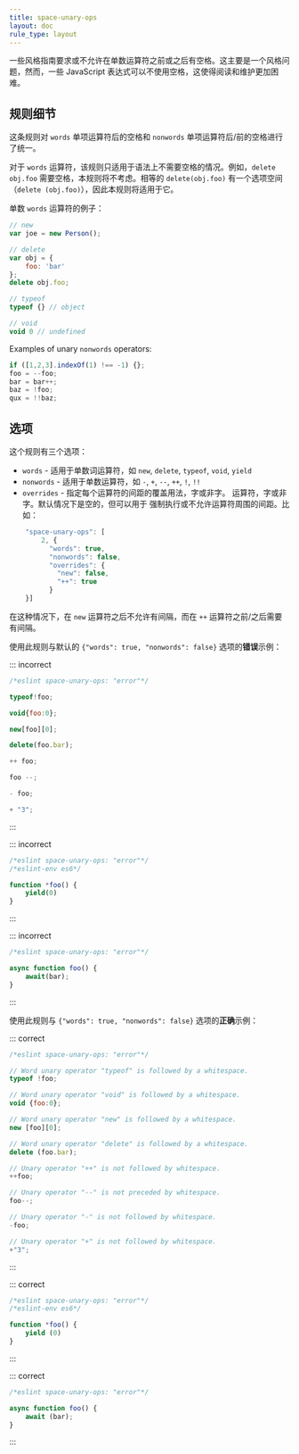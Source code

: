 ```yaml
---
title: space-unary-ops
layout: doc
rule_type: layout
---
```


一些风格指南要求或不允许在单数运算符之前或之后有空格。这主要是一个风格问题，然而，一些 JavaScript 表达式可以不使用空格，这使得阅读和维护更加困难。

## 规则细节

这条规则对 `words` 单项运算符后的空格和 `nonwords` 单项运算符后/前的空格进行了统一。

对于 `words` 运算符，该规则只适用于语法上不需要空格的情况。例如，`delete obj.foo` 需要空格，本规则将不考虑。相等的 `delete(obj.foo)` 有一个选项空间（`delete (obj.foo)`），因此本规则将适用于它。

单数 `words` 运算符的例子：

```js
// new
var joe = new Person();

// delete
var obj = {
    foo: 'bar'
};
delete obj.foo;

// typeof
typeof {} // object

// void
void 0 // undefined
```

Examples of unary `nonwords` operators:

```js
if ([1,2,3].indexOf(1) !== -1) {};
foo = --foo;
bar = bar++;
baz = !foo;
qux = !!baz;
```

## 选项

这个规则有三个选项：

* `words` - 适用于单数词运算符，如 `new`, `delete`, `typeof`, `void`, `yield`
* `nonwords` - 适用于单数运算符，如 `-`, `+`, `--`, `++`, `!`, `!!`
* `overrides` - 指定每个运算符的间距的覆盖用法，字或非字。
  运算符，字或非字。默认情况下是空的，但可以用于
  强制执行或不允许运算符周围的间距。比如：

```js
    "space-unary-ops": [
        2, {
          "words": true,
          "nonwords": false,
          "overrides": {
            "new": false,
            "++": true
          }
    }]
```

在这种情况下，在 `new` 运算符之后不允许有间隔，而在 `++` 运算符之前/之后需要有间隔。

使用此规则与默认的 `{"words": true, "nonwords": false}` 选项的**错误**示例：

::: incorrect

```js
/*eslint space-unary-ops: "error"*/

typeof!foo;

void{foo:0};

new[foo][0];

delete(foo.bar);

++ foo;

foo --;

- foo;

+ "3";
```

:::

::: incorrect

```js
/*eslint space-unary-ops: "error"*/
/*eslint-env es6*/

function *foo() {
    yield(0)
}
```

:::

::: incorrect

```js
/*eslint space-unary-ops: "error"*/

async function foo() {
    await(bar);
}
```

:::

使用此规则与 `{"words": true, "nonwords": false}` 选项的**正确**示例：

::: correct

```js
/*eslint space-unary-ops: "error"*/

// Word unary operator "typeof" is followed by a whitespace.
typeof !foo;

// Word unary operator "void" is followed by a whitespace.
void {foo:0};

// Word unary operator "new" is followed by a whitespace.
new [foo][0];

// Word unary operator "delete" is followed by a whitespace.
delete (foo.bar);

// Unary operator "++" is not followed by whitespace.
++foo;

// Unary operator "--" is not preceded by whitespace.
foo--;

// Unary operator "-" is not followed by whitespace.
-foo;

// Unary operator "+" is not followed by whitespace.
+"3";
```

:::

::: correct

```js
/*eslint space-unary-ops: "error"*/
/*eslint-env es6*/

function *foo() {
    yield (0)
}
```

:::

::: correct

```js
/*eslint space-unary-ops: "error"*/

async function foo() {
    await (bar);
}
```

:::
